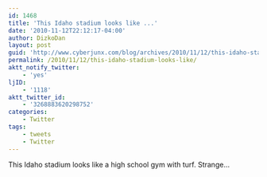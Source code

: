 ```yaml
---
id: 1468
title: 'This Idaho stadium looks like ...'
date: '2010-11-12T22:12:17-04:00'
author: DizkoDan
layout: post
guid: 'http://www.cyberjunx.com/blog/archives/2010/11/12/this-idaho-stadium-looks-like/'
permalink: /2010/11/12/this-idaho-stadium-looks-like/
aktt_notify_twitter:
    - 'yes'
ljID:
    - '1118'
aktt_twitter_id:
    - '3268883620298752'
categories:
    - Twitter
tags:
    - tweets
    - Twitter
---
```


This Idaho stadium looks like a high school gym with turf. Strange…